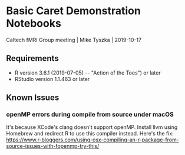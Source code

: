 # Basic Caret Demonstration Notebooks
Caltech fMRI Group meeting | Mike Tyszka | 2019-10-17

## Requirements
- R version 3.6.1 (2019-07-05) -- "Action of the Toes") or later
- RStudio version 1.1.463 or later

## Known Issues
### openMP errors during compile from source under macOS
It's because XCode's clang doesn't support openMP. Install llvm using Homebrew and redirect R to use this compiler instead. Here's the fix: https://www.r-bloggers.com/using-osx-compiling-an-r-package-from-source-issues-with-fopenmp-try-this/

